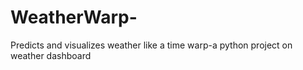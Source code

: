 # WeatherWarp-
 Predicts and visualizes weather like a time warp-a python project on weather dashboard 
